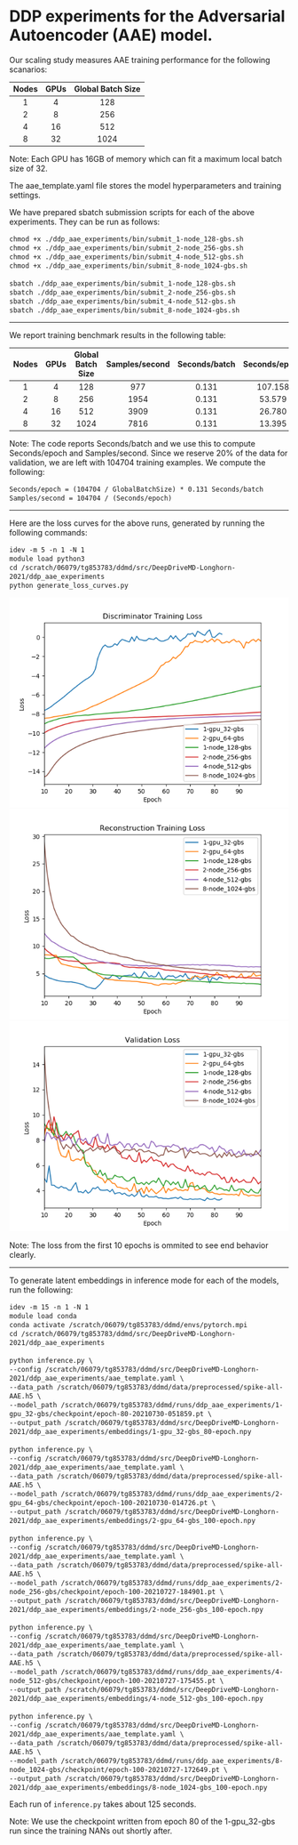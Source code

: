 # DDP experiments for the Adversarial Autoencoder (AAE) model.

Our scaling study measures AAE training performance for the following scanarios:

| Nodes       | GPUs        | Global Batch Size |
|    :----:   |    :----:   |    :----:   |
| 1           | 4           | 128         |
| 2           | 8           | 256         |
| 4           | 16          | 512         |
| 8           | 32          | 1024        |

Note: Each GPU has 16GB of memory which can fit a maximum local batch size of 32.

The aae_template.yaml file stores the model hyperparameters and training settings.

We have prepared sbatch submission scripts for each of the above experiments. They can be run as follows:
```
chmod +x ./ddp_aae_experiments/bin/submit_1-node_128-gbs.sh
chmod +x ./ddp_aae_experiments/bin/submit_2-node_256-gbs.sh
chmod +x ./ddp_aae_experiments/bin/submit_4-node_512-gbs.sh
chmod +x ./ddp_aae_experiments/bin/submit_8-node_1024-gbs.sh

sbatch ./ddp_aae_experiments/bin/submit_1-node_128-gbs.sh
sbatch ./ddp_aae_experiments/bin/submit_2-node_256-gbs.sh
sbatch ./ddp_aae_experiments/bin/submit_4-node_512-gbs.sh
sbatch ./ddp_aae_experiments/bin/submit_8-node_1024-gbs.sh
```

***

We report training benchmark results in the following table:

| Nodes       | GPUs        | Global Batch Size | Samples/second | Seconds/batch | Seconds/epoch |
|    :----:   |    :----:   |    :----:   |    :----:   |    :----:   |    :----:   |
| 1           | 4           | 128         | 977         | 0.131       | 107.158     |
| 2           | 8           | 256         | 1954        | 0.131       | 53.579      |
| 4           | 16          | 512         | 3909        | 0.131       | 26.780      |
| 8           | 32          | 1024        | 7816        | 0.131       | 13.395      |

Note: The code reports Seconds/batch and we use this to compute Seconds/epoch and Samples/second. Since we reserve 20% of the data for validation, we are left with 104704 training examples. We compute the following:
```
Seconds/epoch = (104704 / GlobalBatchSize) * 0.131 Seconds/batch
Samples/second = 104704 / (Seconds/epoch)
```
***

Here are the loss curves for the above runs, generated by running the following commands:
```
idev -m 5 -n 1 -N 1
module load python3
cd /scratch/06079/tg853783/ddmd/src/DeepDriveMD-Longhorn-2021/ddp_aae_experiments
python generate_loss_curves.py
```

![DiscriminatorTrainingLoss](img/DiscriminatorTrainingLoss.png)
![ReconstructionTrainingLoss](img/ReconstructionTrainingLoss.png)
![ValidationLoss](img/ValidationLoss.png)

Note: The loss from the first 10 epochs is ommited to see end behavior clearly.

***

To generate latent embeddings in inference mode for each of the models, run the following:
```
idev -m 15 -n 1 -N 1
module load conda
conda activate /scratch/06079/tg853783/ddmd/envs/pytorch.mpi
cd /scratch/06079/tg853783/ddmd/src/DeepDriveMD-Longhorn-2021/ddp_aae_experiments

python inference.py \
--config /scratch/06079/tg853783/ddmd/src/DeepDriveMD-Longhorn-2021/ddp_aae_experiments/aae_template.yaml \
--data_path /scratch/06079/tg853783/ddmd/data/preprocessed/spike-all-AAE.h5 \
--model_path /scratch/06079/tg853783/ddmd/runs/ddp_aae_experiments/1-gpu_32-gbs/checkpoint/epoch-80-20210730-051859.pt \
--output_path /scratch/06079/tg853783/ddmd/src/DeepDriveMD-Longhorn-2021/ddp_aae_experiments/embeddings/1-gpu_32-gbs_80-epoch.npy

python inference.py \
--config /scratch/06079/tg853783/ddmd/src/DeepDriveMD-Longhorn-2021/ddp_aae_experiments/aae_template.yaml \
--data_path /scratch/06079/tg853783/ddmd/data/preprocessed/spike-all-AAE.h5 \
--model_path /scratch/06079/tg853783/ddmd/runs/ddp_aae_experiments/2-gpu_64-gbs/checkpoint/epoch-100-20210730-014726.pt \
--output_path /scratch/06079/tg853783/ddmd/src/DeepDriveMD-Longhorn-2021/ddp_aae_experiments/embeddings/2-gpu_64-gbs_100-epoch.npy

python inference.py \
--config /scratch/06079/tg853783/ddmd/src/DeepDriveMD-Longhorn-2021/ddp_aae_experiments/aae_template.yaml \
--data_path /scratch/06079/tg853783/ddmd/data/preprocessed/spike-all-AAE.h5 \
--model_path /scratch/06079/tg853783/ddmd/runs/ddp_aae_experiments/2-node_256-gbs/checkpoint/epoch-100-20210727-184901.pt \
--output_path /scratch/06079/tg853783/ddmd/src/DeepDriveMD-Longhorn-2021/ddp_aae_experiments/embeddings/2-node_256-gbs_100-epoch.npy

python inference.py \
--config /scratch/06079/tg853783/ddmd/src/DeepDriveMD-Longhorn-2021/ddp_aae_experiments/aae_template.yaml \
--data_path /scratch/06079/tg853783/ddmd/data/preprocessed/spike-all-AAE.h5 \
--model_path /scratch/06079/tg853783/ddmd/runs/ddp_aae_experiments/4-node_512-gbs/checkpoint/epoch-100-20210727-175455.pt \
--output_path /scratch/06079/tg853783/ddmd/src/DeepDriveMD-Longhorn-2021/ddp_aae_experiments/embeddings/4-node_512-gbs_100-epoch.npy

python inference.py \
--config /scratch/06079/tg853783/ddmd/src/DeepDriveMD-Longhorn-2021/ddp_aae_experiments/aae_template.yaml \
--data_path /scratch/06079/tg853783/ddmd/data/preprocessed/spike-all-AAE.h5 \
--model_path /scratch/06079/tg853783/ddmd/runs/ddp_aae_experiments/8-node_1024-gbs/checkpoint/epoch-100-20210727-172649.pt \
--output_path /scratch/06079/tg853783/ddmd/src/DeepDriveMD-Longhorn-2021/ddp_aae_experiments/embeddings/8-node_1024-gbs_100-epoch.npy
```

Each run of `inference.py` takes about 125 seconds.

Note: We use the checkpoint written from epoch 80 of the 1-gpu_32-gbs run since the training NANs out shortly after.
